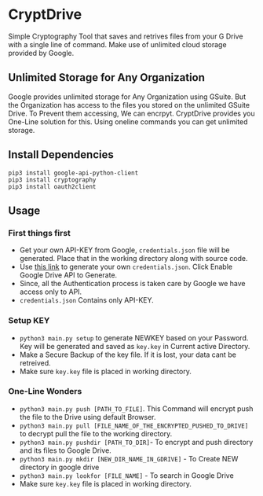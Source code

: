 # CryptDrive
Simple Cryptography Tool that saves and retrives files from your G Drive with a single line of command. Make use of unlimited cloud storage provided by Google.

## Unlimited Storage for Any Organization
Google provides unlimited storage for Any Organization using GSuite. But the Organization has access to the files you stored on the unlimited GSuite Drive. To Prevent them accessing, We can encrpyt. CryptDrive provides you One-Line solution for this. Using oneline commands you can get unlimited storage.

## Install Dependencies
```
pip3 install google-api-python-client
pip3 install cryptography
pip3 install oauth2client
```
## Usage
### First things first
- Get your own API-KEY from Google, `credentials.json` file will be generated. Place that in the working directory along with source code.
- Use [this link](https://developers.google.com/drive/api/v3/quickstart/python) to generate your own `credentials.json`. Click Enable Google Drive API to Generate.
- Since, all the Authentication process is taken care by Google we have access only to API. 
- `credentials.json` Contains only API-KEY.
### Setup KEY
- `python3 main.py setup` to generate NEWKEY based on your Password. Key will be generated and saved as `key.key` in Current active Directory. 
- Make a Secure Backup of the key file. If it is lost, your data cant be retreived.
- Make sure `key.key` file is placed in working directory.
### One-Line Wonders
- `python3 main.py push [PATH_TO_FILE]`. This Command will encrypt push the file to the Drive using default Browser.
- `python3 main.py pull [FILE_NAME_OF_THE_ENCRYPTED_PUSHED_TO_DRIVE]` to decrypt pull the file to the working directory.
- `python3 main.py pushdir [PATH_TO_DIR]`- To encrypt and push directory and its files to Google Drive.
- `python3 main.py mkdir [NEW_DIR_NAME_IN_GDRIVE]` - To Create NEW directory in google drive
- `python3 main.py lookfor [FILE_NAME]` - To search in Google Drive
- Make sure `key.key` file is placed in working directory.
